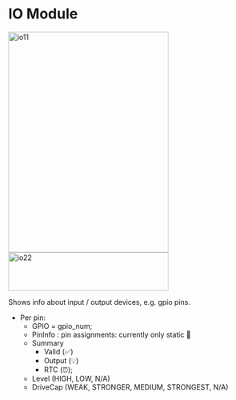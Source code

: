 # IO Module

<img width="320" height="441" alt="io11" src="https://github.com/user-attachments/assets/b5452d8e-400c-4a72-a195-d5b7a7764407" />
<img width="320" height="77" alt="io22" src="https://github.com/user-attachments/assets/99fd135c-8d36-463b-ae3a-f06119cb8ccb" />

Shows info about input / output devices, e.g. gpio pins.

* Per pin:
    * GPIO = gpio_num;
    * PinInfo : pin assignments: currently only static 🚧
    * Summary
       * Valid (✅)
       * Output (💡)
       * RTC (⏰);
    * Level (HIGH, LOW, N/A)
    * DriveCap (WEAK, STRONGER, MEDIUM, STRONGEST, N/A)
